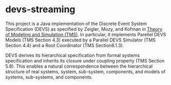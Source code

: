 # devs-streaming

This project is a Java implementation of the Discrete Event System Specification (DEVS) as specified by Zeigler, Muzy, and Kofman in [Theory of Modeling and Simulation (TMS)](https://www.sciencedirect.com/book/9780128133705/theory-of-modeling-and-simulation).  In particular, it implements Parellel DEVS Models (TMS Section 4.3) executed by a Parallel DEVS Simulator (TMS Section 4.4) and a Root Coordinator (TMS Section8.1.3).

DEVS derives its hierarchical specification from formal systems specification and inherits its closure under coupling property (TMS Section 5.8).  This enables a natural correspondence between the hierarchical structure of real systems, system, sub-system, components, and models of systems, sub-systems, and components.  

